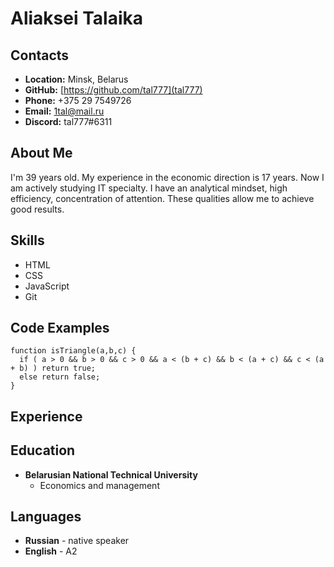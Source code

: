 # __Aliaksei Talaika__ #

## __Contacts__ ##
* __Location:__ Minsk, Belarus
* __GitHub:__ [https://github.com/tal777](tal777)
* __Phone:__ +375 29 7549726
* __Email:__ 1tal@mail.ru
* __Discord:__ tal777#6311

## __About Me__ ## 
I'm 39 years old. My experience in the economic direction is 17 years. Now I am actively studying IT specialty. I have an analytical mindset, high efficiency, concentration of attention. These qualities allow me to achieve good results.

## __Skills__ 
* HTML
* CSS
* JavaScript
* Git

## __Code Examples__ 
```
function isTriangle(a,b,c) {
  if ( a > 0 && b > 0 && c > 0 && a < (b + c) && b < (a + c) && c < (a + b) ) return true; 
  else return false;
}
```

## __Experience__ 

## __Education__ 
* __Belarusian National Technical University__
    + Economics and management

## __Languages__ 
* __Russian__ - native speaker
* __English__ - A2
